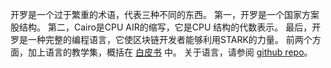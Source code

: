 开罗是一个过于繁重的术语，代表三种不同的东西。 第一，开罗是一个国家方案股结构。 第二，Cairo是CPU AIR的缩写，它是CPU 结构的代数表示。 最后，开罗是一种完整的编程语言，它使区块链开发者能够利用STARK的力量。 前两个方面，加上语言的教学集，概括在 [白皮书](https://eprint.iacr.org/2021/1063) 中。 关于语言，请参阅 [github repo](https://github.com/starkware-libs/cairo)。